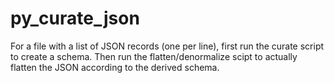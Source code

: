 # py_curate_json

For a file with a list of JSON records (one per line), first run the curate script to create a schema.  Then run the flatten/denormalize scipt to actually flatten the JSON according to the derived schema.
